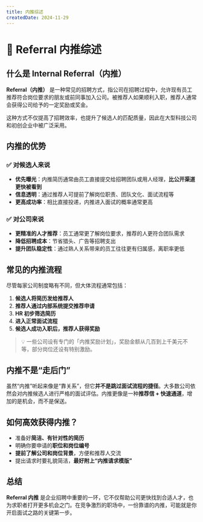 ```yaml
---
title: 内推综述
createdDate: 2024-11-29
---
```


# 🤝 Referral 内推综述

## 什么是 Internal Referral（内推）

**Referral（内推）** 是一种常见的招聘方式，指公司在招聘过程中，允许现有员工推荐符合岗位要求的朋友或前同事加入公司。被推荐人如果顺利入职，推荐人通常会获得公司给予的一定奖励或奖金。

这种方式不仅提高了招聘效率，也提升了候选人的匹配质量，因此在大型科技公司和初创企业中被广泛采用。


## 内推的优势

### ✅ 对候选人来说
- **优先曝光**：内推简历通常由员工直接提交给招聘团队或用人经理，**比公开渠道更快被看到**
- **信息透明**：通过推荐人可提前了解岗位职责、团队文化、面试流程等
- **更高成功率**：相比直接投递，内推进入面试的概率通常更高

### ✅ 对公司来说
- **更精准的人才推荐**：员工通常更了解岗位要求，推荐的人更符合团队需求
- **降低招聘成本**：节省猎头、广告等招聘支出
- **提升团队稳定性**：通过熟人关系带来的员工往往更有归属感，离职率更低

## 常见的内推流程

尽管每家公司制度略有不同，但大体流程通常包括：

1. **候选人将简历发给推荐人**
2. **推荐人通过内部系统提交推荐申请**
3. **HR 初步筛选简历**
4. **进入正常面试流程**
5. **候选人成功入职后，推荐人获得奖励**

> 💡 一些公司设有专门的「内推奖励计划」，奖励金额从几百到上千美元不等，部分岗位还设有特别激励。


## 内推不是“走后门”

虽然“内推”听起来像是“靠关系”，但它**并不是跳过面试流程的捷径**。大多数公司依然会对内推候选人进行严格的面试评估。内推更像是一种**推荐信 + 快速通道**，增加的是机会，而不是保送。


## 如何高效获得内推？

- 准备好**简洁、有针对性的简历**
- 明确你要申请的**职位和岗位编号**
- **提前了解公司和岗位背景**，方便和推荐人交流
- 提出请求时要礼貌简洁，**最好附上“内推请求模版”**



## 总结

**Referral 内推** 是企业招聘中重要的一环，它不仅帮助公司更快找到合适人才，也为求职者打开更多机会之门。在竞争激烈的职场中，一份靠谱的内推，可能就是你开启面试之路的关键第一步。
